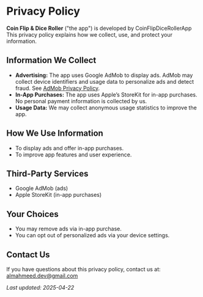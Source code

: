 # Privacy Policy

**Coin Flip & Dice Roller** ("the app") is developed by CoinFlipDiceRollerApp This privacy policy explains how we collect, use, and protect your information.

## Information We Collect

- **Advertising:** The app uses Google AdMob to display ads. AdMob may collect device identifiers and usage data to personalize ads and detect fraud. See [AdMob Privacy Policy](https://policies.google.com/technologies/ads).
- **In-App Purchases:** The app uses Apple’s StoreKit for in-app purchases. No personal payment information is collected by us.
- **Usage Data:** We may collect anonymous usage statistics to improve the app.

## How We Use Information

- To display ads and offer in-app purchases.
- To improve app features and user experience.

## Third-Party Services

- Google AdMob (ads)
- Apple StoreKit (in-app purchases)

## Your Choices

- You may remove ads via in-app purchase.
- You can opt out of personalized ads via your device settings.

## Contact Us

If you have questions about this privacy policy, contact us at: almahmeed.dev@gmail.com

_Last updated: 2025-04-22_
